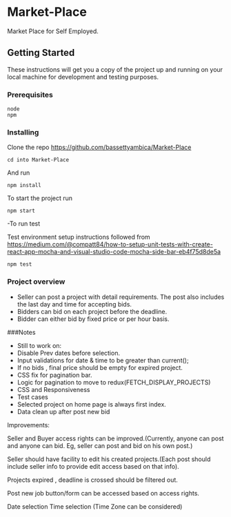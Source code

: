 # Market-Place
 Market Place for Self Employed.

## Getting Started

These instructions will get you a copy of the project up and running on your local machine for development and testing purposes.

### Prerequisites

```
node 
npm
```

### Installing

Clone the repo https://github.com/bassettyambica/Market-Place

```
cd into Market-Place
```

And run

```
npm install
```

To start the project run

```
npm start
```

-To run test

Test environment setup instructions followed from https://medium.com/@compatt84/how-to-setup-unit-tests-with-create-react-app-mocha-and-visual-studio-code-mocha-side-bar-eb4f75d8de5a

```
npm test
```

### Project overview 

- Seller can post a project with detail requirements. The post also includes the last day and time for accepting bids.  
- Bidders can bid on each project before the deadline.
- Bidder can either bid by fixed price or per hour basis.


###Notes 
- Still to work on:
- Disable Prev dates before selection.
- Input validations for date & time to be greater than current();
- If no bids , final price should be empty  for expired project.
- CSS fix for pagination bar.
- Logic for pagination to move to redux(FETCH_DISPLAY_PROJECTS)
- CSS and Responsiveness
- Test cases
- Selected project on home page is always first index.
- Data clean up after post new bid



Improvements:

Seller and Buyer access rights can be improved.(Currently, anyone can post and anyone can bid. Eg, seller can post and bid on his own post.)

Seller should have facility to edit his created projects.(Each post should include seller info to provide edit access based on that info).

Projects expired , deadline is crossed should be filtered out.

Post new job button/form can be accessed based on access rights.

Date selection Time selection (Time Zone can be considered)
